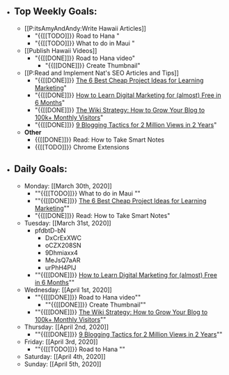 - ## Top Weekly Goals: 
    - [[P:itsAmyAndAndy:Write Hawaii Articles]]
        - "{{[[TODO]]}} Road to Hana "
        - "{{[[TODO]]}} What to do in Maui "
    - [[Publish Hawaii Videos]]
        - "{{[[DONE]]}} Road to Hana video"
            - "{{[[DONE]]}} Create Thumbnail"
    - [[P:Read and Implement Nat's SEO Articles and Tips]]
        - "{{[[DONE]]}} [The 6 Best Cheap Project Ideas for Learning Marketing](https://www.nateliason.com/blog/learn-marketing-projects)"
        - "{{[[DONE]]}} [How to Learn Digital Marketing for (almost) Free in 6 Months](https://www.nateliason.com/blog/learn-digital-marketing)"
        - "{{[[DONE]]}} [The Wiki Strategy: How to Grow Your Blog to 100k+ Monthly Visitors](https://www.nateliason.com/blog/wiki-strategy)"
        - "{{[[DONE]]}} [9 Blogging Tactics for 2 Million Views in 2 Years](https://www.nateliason.com/blog/2-million)"
    - **Other**
        - {{[[DONE]]}} Read: How to Take Smart Notes
        - {{[[TODO]]}} Chrome Extensions
- ## Daily Goals: 
    - Monday: [[March 30th, 2020]]
        - ""{{[[TODO]]}} What to do in Maui ""
        - ""{{[[DONE]]}} [The 6 Best Cheap Project Ideas for Learning Marketing](https://www.nateliason.com/blog/learn-marketing-projects)""
        - "{{[[DONE]]}} Read: How to Take Smart Notes"
    - Tuesday: [[March 31st, 2020]]
        - pfdbtD-bN
            - DxCrExXWC
            - oCZX208SN
            - 9Dhmiaxx4
            - MeJsQ7aAR
            - urPhH4PIJ
        - ""{{[[DONE]]}} [How to Learn Digital Marketing for (almost) Free in 6 Months](https://www.nateliason.com/blog/learn-digital-marketing)""
    - Wednesday: [[April 1st, 2020]]
        - ""{{[[DONE]]}} Road to Hana video""
            - ""{{[[DONE]]}} Create Thumbnail""
        - ""{{[[DONE]]}} [The Wiki Strategy: How to Grow Your Blog to 100k+ Monthly Visitors](https://www.nateliason.com/blog/wiki-strategy)""
    - Thursday: [[April 2nd, 2020]]
        - ""{{[[DONE]]}} [9 Blogging Tactics for 2 Million Views in 2 Years](https://www.nateliason.com/blog/2-million)""
    - Friday: [[April 3rd, 2020]]
        - ""{{[[TODO]]}} Road to Hana ""
    - Saturday: [[April 4th, 2020]]
    - Sunday: [[April 5th, 2020]]
